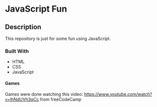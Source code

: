 # JavaScript Fun

## Description 
This repository is just for some fun using JavaScript. 


### Built With 

 * HTML
 * CSS
 * JavaScript

#### Games

Games were done watching this video: https://www.youtube.com/watch?v=lhNdUVh3qCc from freeCodeCamp